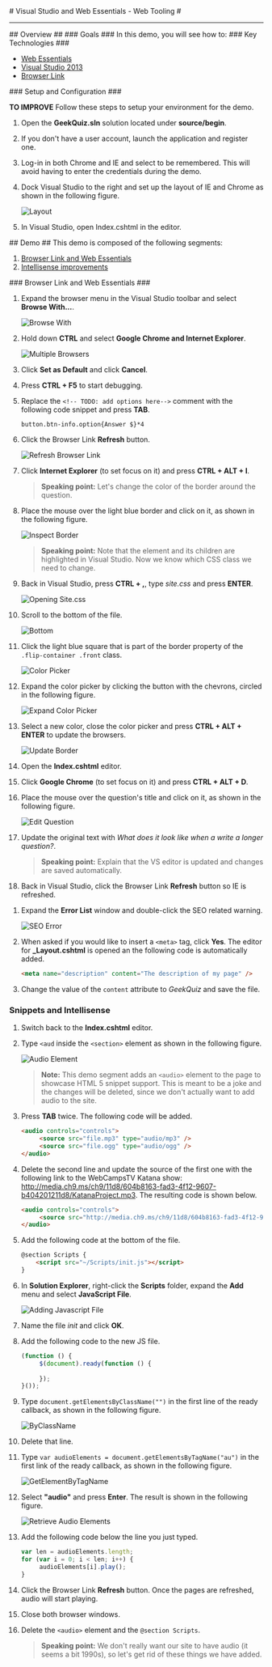 ﻿<a name="title" />
# Visual Studio and Web Essentials - Web Tooling #

---
<a name="Overview" />
## Overview ##

<a id="goals" />
### Goals ###
In this demo, you will see how to:

<a name="technologies" />
### Key Technologies ###

* [Web Essentials](http://vswebessentials.com/)
* [Visual Studio 2013](http://www.microsoft.com/visualstudio/esn/products/2013-editions)
* [Browser Link](http://blogs.msdn.com/b/webdev/archive/2013/09/10/what-is-new-in-browser-link-with-visual-studio-2013-rc.aspx)

<a name="setup" />
### Setup and Configuration ###

**TO IMPROVE**
Follow these steps to setup your environment for the demo.

1. Open the **GeekQuiz.sln** solution located under **source/begin**.

1. If you don't have a user account, launch the application and register one.

1. Log-in in both Chrome and IE and select to be remembered. This will avoid having to enter the credentials during the demo.

1. Dock Visual Studio to the right and set up the layout of IE and Chrome as shown in the following figure.

	![Layout](Images/layout.png?raw=true)

1. In Visual Studio, open Index.cshtml in the editor.

<a name="Demo" />
## Demo ##
This demo is composed of the following segments:

1. [Browser Link and Web Essentials](#segment1)
1. [Intellisense improvements](#segment2)

<a name="segment1" />
### Browser Link and Web Essentials ###

1. Expand the browser menu in the Visual Studio toolbar and select **Browse With...**.

	![Browse With](Images/browse-with.png?raw=true)

1. Hold down **CTRL** and select **Google Chrome and Internet Explorer**.

	![Multiple Browsers](Images/multiple-browsers.png?raw=true)

1. Click **Set as Default** and click **Cancel**.

1. Press **CTRL + F5** to start debugging.

1. Replace the `<!-- TODO: add options here-->` comment with the following code snippet and press **TAB**.
	
	<!-- mark:1 -->
	````HTML
	button.btn-info.option{Answer $}*4
	````

1. Click the Browser Link **Refresh** button.

	![Refresh Browser Link](Images/refresh-browser-link.png?raw=true)

1. Click **Internet Explorer** (to set focus on it) and press **CTRL + ALT + I**.
	
	> **Speaking point:** Let's change the color of the border around the question.

1. Place the mouse over the light blue border and click on it, as shown in the following figure.

	![Inspect Border](Images/inspect-border.png?raw=true)

	> **Speaking point:** Note that the element and its children are highlighted in Visual Studio. Now we know which CSS class we need to change.

1. Back in Visual Studio, press **CTRL + ,**,  type _site.css_ and press **ENTER**.

	![Opening Site.css](Images/opening-sitecss.png?raw=true)

1. Scroll to the bottom of the file.

	![Bottom](Images/bottom.png?raw=true)

1. Click the light blue square that is part of the border property of the `.flip-container .front` class.

	![Color Picker](Images/color-picker.png?raw=true)

1. Expand the color picker by clicking the button with the chevrons, circled in the following figure.

	![Expand Color Picker](Images/expand-color-picker.png?raw=true)

1. Select a new color, close the color picker and press **CTRL + ALT + ENTER** to update the browsers.

	![Update Border](Images/update-border.png?raw=true)

1. Open the **Index.cshtml** editor.

1. Click **Google Chrome** (to set focus on it) and press **CTRL + ALT + D**.

1. Place the mouse over the question's title and click on it, as shown in the following figure.

	![Edit Question](Images/edit-question.png?raw=true)

1. Update the original text with _What does it look like when a write a longer question?_.

	> **Speaking point:** Explain that the VS editor is updated and changes are saved automatically.

1. Back in Visual Studio, click the Browser Link **Refresh** button so IE is refreshed.
<a name="segment1" />

1. Expand the **Error List** window and double-click the SEO related warning.

	![SEO Error](Images/seo-error.png?raw=true)
	
1. When asked if you would like to insert a `<meta>` tag, click **Yes**. The editor for **\_Layout.cshtml** is opened an the following code is automatically added.

	````HTML
	<meta name="description" content="The description of my page" />
	````
1. Change the value of the `content` attribute to _GeekQuiz_ and save the file.

### Snippets and Intellisense ###

1. Switch back to the **Index.cshtml** editor.

1. Type `<aud` inside the `<section>` element as shown in the following figure.

	![Audio Element](Images/audio-element.png?raw=true)

	> **Note:** This demo segment adds an `<audio>` element to the page to showcase HTML 5 snippet support. This is meant to be a joke and the changes will be deleted, since we don't actually want to add audio to the site.

1. Press **TAB** twice. The following code will be added.

	````HTML
	<audio controls="controls">
		 <source src="file.mp3" type="audio/mp3" />
		 <source src="file.ogg" type="audio/ogg" />
	</audio>
	````

1. Delete the second line and update the source of the first one with the following link to the WebCampsTV Katana show:
http://media.ch9.ms/ch9/11d8/604b8163-fad3-4f12-9607-b404201211d8/KatanaProject.mp3. The resulting code is shown below.

	````HTML
	<audio controls="controls">
		 <source src="http://media.ch9.ms/ch9/11d8/604b8163-fad3-4f12-9607-b404201211d8/KatanaProject.mp3" type="audio/mp3" />
	</audio>
	````

1. Add the following code at the bottom of the file.

	````HTML
	@section Scripts {
		<script src="~/Scripts/init.js"></script>
	}
	````

1. In **Solution Explorer**, right-click the **Scripts** folder, expand the **Add** menu and select **JavaScript File**.

	![Adding Javascript File](Images/adding-javascript-file.png?raw=true)

1. Name the file _init_ and click **OK**.

1. Add the following code to the new JS file.
	
	<!-- mark:1-5 -->
	````JavaScript
	(function () {
		 $(document).ready(function () {
			  
		 });
	}());
	````

1. Type `document.getElementsByClassName("")` in the first line of the ready callback, as shown in the following figure.

	![ByClassName](Images/byclassname.png?raw=true)

1. Delete that line.

1. Type `var audioElements = document.getElementsByTagName("au")` in the first link of the ready callback, as shown in the following figure.

	![GetElementByTagName](Images/getelementbytagname.png?raw=true)

1. Select **"audio"** and press **Enter**. The result is shown in the following figure.

	![Retrieve Audio Elements](Images/retrieve-audio-elements.png?raw=true)

1. Add the following code below the line you just typed.
	
	<!-- mark:1-4 -->
	````JavaScript
	var len = audioElements.length;
	for (var i = 0; i < len; i++) {
		 audioElements[i].play();
	}	
	````

1. Click the Browser Link **Refresh** button. Once the pages are refreshed, audio will start playing.

1. Close both browser windows.

1. Delete the `<audio>` element and the `@section Scripts`.

	> **Speaking point:** We don't really want our site to have audio (it seems a bit 1990s), so let's get rid of these things we have added.





	






